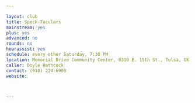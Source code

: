 ```yaml
---

layout: club
title: Speck-Taculars
mainstream: yes
plus: yes
advanced: no
rounds: no
hearassist: yes
schedule: every other Saturday, 7:30 PM
location: Memorial Drive Community Center, 8310 E. 15th St., Tulsa, OK
caller: Doyle Hathcock
contact: (918) 224-6903
website: 



---
```


